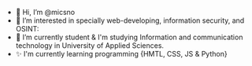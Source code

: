 - 👋 Hi, I’m @micsno
- 👀 I’m interested in specially web-developing, information security, and OSINT:
- 🌱 I’m currently student & I'm studying Information and communication technology in University of Applied Sciences.
- ✨ I'm currently learning programming {HMTL, CSS, JS & Python}

<!---
micsno/micsno is a ✨ special ✨ repository because its `README.md` (this file) appears on your GitHub profile.
You can click the Preview link to take a look at your changes.
--->
